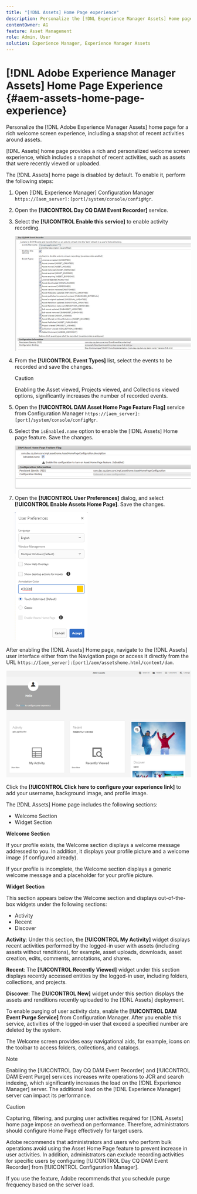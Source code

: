 ```yaml
---
title: "[!DNL Assets] Home Page experience"
description: Personalize the [!DNL Experience Manager Assets] Home page for a rich welcome screen experience, including a snapshot of recent activities around assets.
contentOwner: AG
feature: Asset Management
role: Admin, User
solution: Experience Manager, Experience Manager Assets
---
```

# [!DNL Adobe Experience Manager Assets] Home Page Experience {#aem-assets-home-page-experience}

Personalize the [!DNL Adobe Experience Manager Assets] home page for a rich welcome screen experience, including a snapshot of recent activities around assets.

[!DNL Assets] home page provides a rich and personalized welcome screen experience, which includes a snapshot of recent activities, such as assets that were recently viewed or uploaded.

The [!DNL Assets] home page is disabled by default. To enable it, perform the following steps:

1. Open [!DNL Experience Manager] Configuration Manager `https://[aem_server]:[port]/system/console/configMgr`.
1. Open the **[!UICONTROL Day CQ DAM Event Recorder]** service.
1. Select the **[!UICONTROL Enable this service]** to enable activity recording.

   ![chlimage_1-250](assets/chlimage_1-250.png)

1. From the **[!UICONTROL Event Types]** list, select the events to be recorded and save the changes.

   >[!CAUTION]
   >
   >Enabling the Asset viewed, Projects viewed, and Collections viewed options, significantly increases the number of recorded events.

1. Open the **[!UICONTROL DAM Asset Home Page Feature Flag]** service from Configuration Manager `https://[aem_server]:[port]/system/console/configMgr`.
1. Select the `isEnabled.name` option to enable the [!DNL Assets] Home page feature. Save the changes.

   ![chlimage_1-251](assets/chlimage_1-251.png)

1. Open the **[!UICONTROL User Preferences]** dialog, and select **[!UICONTROL Enable Assets Home Page]**. Save the changes.

   ![Enable assets home page on User Preferences dialog](assets/Annotation-color.png)

After enabling the [!DNL Assets] Home page, navigate to the [!DNL Assets] user interface either from the Navigation page or access it directly from the URL `https://[aem_server]:[port]/aem/assetshome.html/content/dam`.

![configure experience link on Assets user interface](assets/config-experience-link.png)

Click the **[!UICONTROL Click here to configure your experience link]** to add your username, background image, and profile image.

The [!DNL Assets] Home page includes the following sections:

* Welcome Section
* Widget Section

**Welcome Section**

If your profile exists, the Welcome section displays a welcome message addressed to you. In addition, it displays your profile picture and a welcome image (if configured already).

If your profile is incomplete, the Welcome section displays a generic welcome message and a placeholder for your profile picture.

**Widget Section**

This section appears below the Welcome section and displays out-of-the-box widgets under the following sections:

* Activity
* Recent
* Discover

**Activity**: Under this section, the **[!UICONTROL My Activity]** widget displays recent activities performed by the logged-in user with assets (including assets without renditions), for example, asset uploads, downloads, asset creation, edits, comments, annotations, and shares.

**Recent**: The **[!UICONTROL Recently Viewed]** widget under this section displays recently accessed entities by the logged-in user, including folders, collections, and projects.

**Discover**: The **[!UICONTROL New]** widget under this section displays the assets and renditions recently uploaded to the [!DNL Assets] deployment.

To enable purging of user activity data, enable the **[!UICONTROL DAM Event Purge Service]** from Configuration Manager. After you enable this service, activities of the logged-in user that exceed a specified number are deleted by the system.

The Welcome screen provides easy navigational aids, for example, icons on the toolbar to access folders, collections, and catalogs.

>[!NOTE]
>
>Enabling the [!UICONTROL Day CQ DAM Event Recorder] and [!UICONTROL DAM Event Purge] services increases write operations to JCR and search indexing, which significantly increases the load on the [!DNL Experience Manager] server. The additional load on the [!DNL Experience Manager] server can impact its performance.

>[!CAUTION]
>
>Capturing, filtering, and purging user activities required for [!DNL Assets] home page impose an overhead on performance. Therefore, administrators should configure Home Page effectively for target users.
>
>Adobe recommends that administrators and users who perform bulk operations avoid using the Asset Home Page feature to prevent increase in user activities. In addition, administrators can exclude recording activities for specific users by configuring [!UICONTROL Day CQ DAM Event Recorder] from [!UICONTROL Configuration Manager].
>
>If you use the feature, Adobe recommends that you schedule purge frequency based on the server load.
